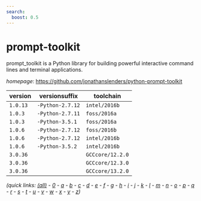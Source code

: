 ```yaml
---
search:
  boost: 0.5
---
```

# prompt-toolkit

prompt_toolkit is a Python library for building powerful interactive command lines and  terminal applications.

*homepage*: <https://github.com/jonathanslenders/python-prompt-toolkit>

version | versionsuffix | toolchain
--------|---------------|----------
``1.0.13`` | ``-Python-2.7.12`` | ``intel/2016b``
``1.0.3`` | ``-Python-2.7.11`` | ``foss/2016a``
``1.0.3`` | ``-Python-3.5.1`` | ``foss/2016a``
``1.0.6`` | ``-Python-2.7.12`` | ``foss/2016b``
``1.0.6`` | ``-Python-2.7.12`` | ``intel/2016b``
``1.0.6`` | ``-Python-3.5.2`` | ``intel/2016b``
``3.0.36`` |  | ``GCCcore/12.2.0``
``3.0.36`` |  | ``GCCcore/12.3.0``
``3.0.36`` |  | ``GCCcore/13.2.0``


*(quick links: [(all)](../index.md) - [0](../0/index.md) - [a](../a/index.md) - [b](../b/index.md) - [c](../c/index.md) - [d](../d/index.md) - [e](../e/index.md) - [f](../f/index.md) - [g](../g/index.md) - [h](../h/index.md) - [i](../i/index.md) - [j](../j/index.md) - [k](../k/index.md) - [l](../l/index.md) - [m](../m/index.md) - [n](../n/index.md) - [o](../o/index.md) - [p](../p/index.md) - [q](../q/index.md) - [r](../r/index.md) - [s](../s/index.md) - [t](../t/index.md) - [u](../u/index.md) - [v](../v/index.md) - [w](../w/index.md) - [x](../x/index.md) - [y](../y/index.md) - [z](../z/index.md))*

